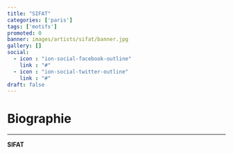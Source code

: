```yaml
---
title: "SIFAT"
categories: ['paris']
tags: ['motifs']
promoted: 0
banner: images/artists/sifat/banner.jpg
gallery: []
social:
  - icon : "ion-social-facebook-outline"
    link : "#"
  - icon : "ion-social-twitter-outline"
    link : "#"
draft: false
---
```


# Biographie
---

**SIFAT**
